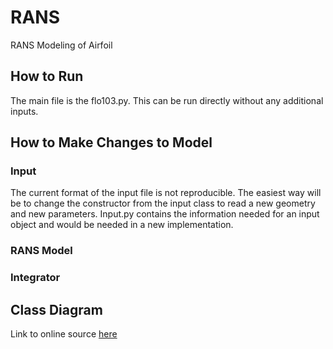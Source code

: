 # RANS
RANS Modeling of Airfoil

## How to Run
The main file is the flo103.py. This can be run directly without any additional inputs. 

## How to Make Changes to Model
### Input
The current format of the input file is not reproducible. The easiest way will be to change the constructor from the input class to read a new geometry and new parameters. Input.py contains the information needed for an input object and would be needed in a new implementation.

### RANS Model


### Integrator



## Class Diagram
Link to online source [here](https://lucid.app/lucidchart/3740e36c-b01f-494a-b61c-b08bc9aa8092/edit?invitationId=inv_f79f431d-b5df-4b4d-bf69-b01c7a08117e)

